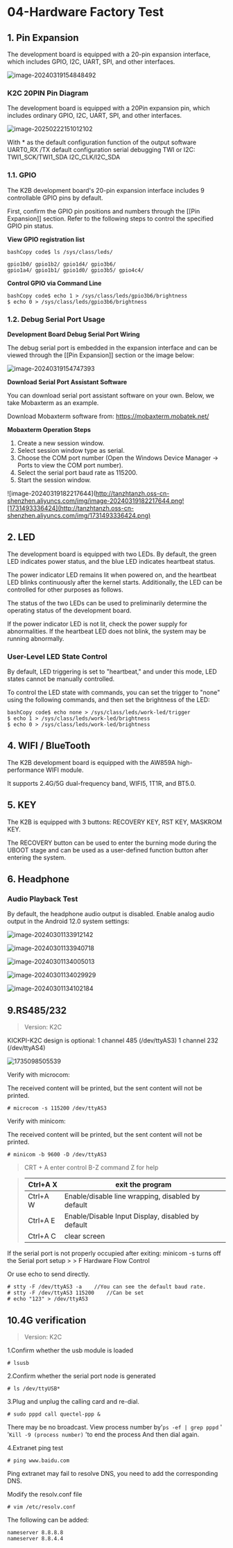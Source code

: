 # 04-Hardware Factory Test



## 1. Pin Expansion

The development board is equipped with a 20-pin expansion interface, which includes GPIO, I2C, UART, SPI, and other interfaces.

![image-20240319154848492](http://tanzhtanzh.oss-cn-shenzhen.aliyuncs.com/img/image-20240319154848492.png)



### K2C 20PIN Pin Diagram

The development board is equipped with a 20Pin expansion pin, which includes ordinary GPIO, I2C, UART, SPI, and other interfaces.

![image-20250222151012102](http://tanzhtanzh.oss-cn-shenzhen.aliyuncs.com/img/image-20250222151012102.png)

With * as the default configuration function of the output software
UART0_RX /TX default configuration serial debugging
TWI or I2C: TWI1_SCK/TWI1_SDA I2C_CLK/I2C_SDA

### 1.1. GPIO

The K2B development board's 20-pin expansion interface includes 9 controllable GPIO pins by default.

First, confirm the GPIO pin positions and numbers through the [[Pin Expansion]] section. Refer to the following steps to control the specified GPIO pin status.

**View GPIO registration list**

```
bashCopy code$ ls /sys/class/leds/

gpio1b0/ gpio1b2/ gpio1d4/ gpio3b6/ 
gpio1a4/ gpio1b1/ gpio1d0/ gpio3b5/ gpio4c4/
```

**Control GPIO via Command Line**

```
bashCopy code$ echo 1 > /sys/class/leds/gpio3b6/brightness
$ echo 0 > /sys/class/leds/gpio3b6/brightness
```



### 1.2. Debug Serial Port Usage

**Development Board Debug Serial Port Wiring**

The debug serial port is embedded in the expansion interface and can be viewed through the [[Pin Expansion]] section or the image below:

![image-20240319154747393](http://tanzhtanzh.oss-cn-shenzhen.aliyuncs.com/img/image-20240319154747393.png)

**Download Serial Port Assistant Software**

You can download serial port assistant software on your own. Below, we take Mobaxterm as an example.

Download Mobaxterm software from: https://mobaxterm.mobatek.net/

**Mobaxterm Operation Steps**

1. Create a new session window.
2. Select session window type as serial.
3. Choose the COM port number (Open the Windows Device Manager -> Ports to view the COM port number).
4. Select the serial port baud rate as 115200.
5. Start the session window.

![image-20240319182217644](http://tanzhtanzh.oss-cn-shenzhen.aliyuncs.com/img/image-20240319182217644.png![1731493336424](http://tanzhtanzh.oss-cn-shenzhen.aliyuncs.com/img/1731493336424.png)

## 2. LED

The development board is equipped with two LEDs. By default, the green LED indicates power status, and the blue LED indicates heartbeat status.

The power indicator LED remains lit when powered on, and the heartbeat LED blinks continuously after the kernel starts. Additionally, the LED can be controlled for other purposes as follows.

The status of the two LEDs can be used to preliminarily determine the operating status of the development board.

If the power indicator LED is not lit, check the power supply for abnormalities. If the heartbeat LED does not blink, the system may be running abnormally.



### User-Level LED State Control

By default, LED triggering is set to "heartbeat," and under this mode, LED states cannot be manually controlled.

To control the LED state with commands, you can set the trigger to "none" using the following commands, and then set the brightness of the LED:

```
bashCopy code$ echo none > /sys/class/leds/work-led/trigger
$ echo 1 > /sys/class/leds/work-led/brightness
$ echo 0 > /sys/class/leds/work-led/brightness
```



## 4. WIFI / BlueTooth

The K2B development board is equipped with the AW859A high-performance WIFI module.

It supports 2.4G/5G dual-frequency band, WIFI5, 1T1R, and BT5.0.



## 5. KEY

The K2B is equipped with 3 buttons: RECOVERY KEY, RST KEY, MASKROM KEY.

The RECOVERY button can be used to enter the burning mode during the UBOOT stage and can be used as a user-defined function button after entering the system.



## 6. Headphone

### Audio Playback Test

By default, the headphone audio output is disabled. Enable analog audio output in the Android 12.0 system settings:

![image-20240301133912142](http://tanzhtanzh.oss-cn-shenzhen.aliyuncs.com/img/image-20240301133912142.png)

![image-20240301133940718](http://tanzhtanzh.oss-cn-shenzhen.aliyuncs.com/img/image-20240301133940718.png)

![image-20240301134005013](http://tanzhtanzh.oss-cn-shenzhen.aliyuncs.com/img/image-20240301134005013.png)

![image-20240301134029929](http://tanzhtanzh.oss-cn-shenzhen.aliyuncs.com/img/image-20240301134029929.png)

![image-20240301134102184](http://tanzhtanzh.oss-cn-shenzhen.aliyuncs.com/img/image-20240301134102184.png)

## 9.RS485/232

> Version: K2C

KICKPI-K2C design is optional: 1 channel 485 (/dev/ttyAS3) 1 channel 232 (/dev/ttyAS4)

![1735098505539](http://tanzhtanzh.oss-cn-shenzhen.aliyuncs.com/img/1735098505539.jpg)

Verify with microcom:

The received content will be printed, but the sent content will not be printed.

```shell
# microcom -s 115200 /dev/ttyAS3
```

Verify with minicom:

The received content will be printed, but the sent content will not be printed.

```shell
# minicom -b 9600 -D /dev/ttyAS3
```

> CRT + A enter control B-Z command Z for help

> | Ctrl+A X | exit the program                                  |
> | -------- | ------------------------------------------------- |
> | Ctrl+A W | Enable/disable line wrapping, disabled by default |
> | Ctrl+A E | Enable/Disable Input Display, disabled by default |
> | Ctrl+A C | clear screen                                      |

If the serial port is not properly occupied after exiting: minicom -s turns off the Serial port setup > > F Hardware Flow Control

Or use echo to send directly.

```shell
# stty -F /dev/ttyAS3 -a 	//You can see the default baud rate.
# stty -F /dev/ttyAS3 115200 	//Can be set
# echo "123" > /dev/ttyAS3
```



## 10.4G verification

> Version: K2C

1.Confirm whether the usb module is loaded

```shell
# lsusb
```

2.Confirm whether the serial port node is generated

```shell
# ls /dev/ttyUSB*
```

3.Plug and unplug the calling card and re-dial.

```shell
# sudo pppd call quectel-ppp &
```

There may be no broadcast.
View process number by'`ps -ef | grep pppd` '
'`Kill -9 (process number)` 'to end the process
And then dial again.

4.Extranet ping test

```shell
# ping www.baidu.com
```

Ping extranet may fail to resolve DNS, you need to add the corresponding DNS.

Modify the resolv.conf file

```shell
# vim /etc/resolv.conf
```

The following can be added:

```shell
nameserver 8.8.8.8
nameserver 8.8.4.4
```


